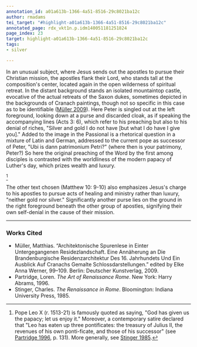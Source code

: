```yaml
---
annotation_id: a01a613b-1366-4a51-8516-29c8021ba12c
author: rmadams
tei_target: "#highlight-a01a613b-1366-4a51-8516-29c8021ba12c"
annotated_page: rdx_vkt1n.p.idm140051181251824
page_index: 23
target: highlight-a01a613b-1366-4a51-8516-29c8021ba12c
tags:
- silver

---
```

In an unusual subject, where Jesus sends out the apostles to pursue their Christian mission, the apostles flank their Lord, who stands tall at the composition's center, located again in the open wilderness of spiritual retreat.  In the distant background stands an isolated mountaintop castle, evocative of the actual retreats of the Saxon dukes, sometimes depicted in the backgrounds of Cranach paintings, though not so specific in this case as to be identifiable ([Müller 2009](#zotero-LINRHL6A)).   Here Peter is singled out at the left foreground, looking down at a purse and discarded cloak, as if speaking the accompanying lines (Acts 3: 6), which refer to his preaching but also to his denial of riches, "Silver and gold I do not have [but what I do have I give you]."  Added to the image in the Passional is a rhetorical question in a mixture of Latin and German, addressed to the current pope as successor of Peter, "Ubi is dann patrimonium Petri?" (where then is your patrimony, Peter?)  So here the original preaching of the Word by the first among disciples is contrasted with the worldliness of the modern papacy of Luther's day, which prizes wealth and luxury.

[^1]

[^1]:Pope Leo X (r. 1513-21) is famously quoted as saying, "God has given us the papacy; let us enjoy it."  Moreover, a contemporary satire declared that "Leo has eaten up three pontificates: the treasury of Julius II, the revenues of his own ponti-ficate, and those of his successor" (see [Partridge 1996](#zotero-AMA2D7KZ), p. 131). More generally, see [Stinger 1985](#zotero-VIA4SE5K).

   The other text chosen (Matthew 10: 9-10) also emphasizes Jesus's charge to his apostles to pursue acts of healing and ministry rather than luxury, "neither gold nor silver."  Significantly another purse lies on the ground in the right foreground beneath the other group of apostles, signifying their own self-denial in the cause of their mission.

---

### Works Cited

* <a name="zotero-LINRHL6A" id="zotero-LINRHL6A"></a>Müller, Matthias. “Architektonische Spurenlese in Einter Untergegangenen Residezlandschaft. Eine Annäherung an Die Brandenburgische Residenzarchitektur Des 16. Jahrhundets Und Ein Ausblick Auf Cranachs Gemalte Schlossdarstellungen.” edited by Elke Anna Werner, 99–109. Berlin: Deutscher Kunstverlag, 2009.
* <a name="zotero-AMA2D7KZ" id="zotero-AMA2D7KZ"></a>Partridge, Loren. <i>The Art of Renaissance Rome</i>. New York: Harry Abrams, 1996.
* <a name="zotero-VIA4SE5K" id="zotero-VIA4SE5K"></a>Stinger, Charles. <i>The Renaissance in Rome</i>. Bloomington: Indiana University Press, 1985.